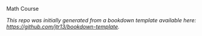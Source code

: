 Math Course

*This repo was initially generated from a bookdown template available here: https://github.com/jtr13/bookdown-template.*
